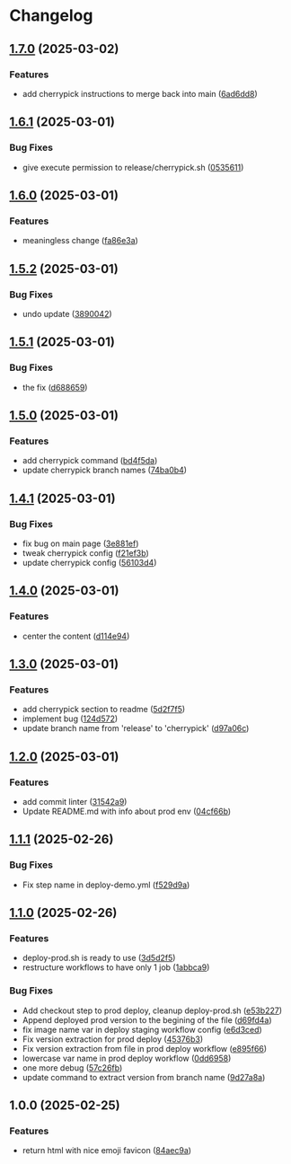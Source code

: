 # Changelog

## [1.7.0](https://github.com/yb172/deploydocus/compare/v1.6.1...v1.7.0) (2025-03-02)


### Features

* add cherrypick instructions to merge back into main ([6ad6dd8](https://github.com/yb172/deploydocus/commit/6ad6dd82d2b1d78bde68f3a1e9b78f5972f833f5))

## [1.6.1](https://github.com/yb172/deploydocus/compare/v1.6.0...v1.6.1) (2025-03-01)


### Bug Fixes

* give execute permission to release/cherrypick.sh ([0535611](https://github.com/yb172/deploydocus/commit/053561117d1979d5f9c787f652ddc382fb02b338))

## [1.6.0](https://github.com/yb172/deploydocus/compare/v1.5.0...v1.6.0) (2025-03-01)


### Features

* meaningless change ([fa86e3a](https://github.com/yb172/deploydocus/commit/fa86e3ac00873c8a41e8ad4ac529fb6f7e835efc))

## [1.5.2](https://github.com/yb172/deploydocus/compare/v1.5.1...v1.5.2) (2025-03-01)


### Bug Fixes

* undo update ([3890042](https://github.com/yb172/deploydocus/commit/389004215838d4b2f86bc88ff167b66ccd58677e))

## [1.5.1](https://github.com/yb172/deploydocus/compare/v1.5.0...v1.5.1) (2025-03-01)


### Bug Fixes

* the fix ([d688659](https://github.com/yb172/deploydocus/commit/d6886596f8a9a0d9f6fa0c0b4a636d839ad3906f))


## [1.5.0](https://github.com/yb172/deploydocus/compare/v1.4.1...v1.5.0) (2025-03-01)


### Features

* add cherrypick command ([bd4f5da](https://github.com/yb172/deploydocus/commit/bd4f5dab5b4b71badf63c189afabee0e12b4a701))
* update cherrypick branch names ([74ba0b4](https://github.com/yb172/deploydocus/commit/74ba0b44337ae8f3e44b243242b4dbd846465808))

## [1.4.1](https://github.com/yb172/deploydocus/compare/v1.4.0...v1.4.1) (2025-03-01)


### Bug Fixes

* fix bug on main page ([3e881ef](https://github.com/yb172/deploydocus/commit/3e881efe2e4b4db88e2900f2887a5f271b19cb49))
* tweak cherrypick config ([f21ef3b](https://github.com/yb172/deploydocus/commit/f21ef3bcac95ca584431971c2dc431199cdc94fd))
* update cherrypick config ([56103d4](https://github.com/yb172/deploydocus/commit/56103d4bde609a85bef249877a8e6aff3f0d85b9))

## [1.4.0](https://github.com/yb172/deploydocus/compare/v1.3.0...v1.4.0) (2025-03-01)


### Features

* center the content ([d114e94](https://github.com/yb172/deploydocus/commit/d114e942bdec9e0b29768eff8de76ac79ed07e1a))

## [1.3.0](https://github.com/yb172/deploydocus/compare/v1.2.0...v1.3.0) (2025-03-01)


### Features

* add cherrypick section to readme ([5d2f7f5](https://github.com/yb172/deploydocus/commit/5d2f7f503d7b52e4bb7f61e026d0c7b56728f5ba))
* implement bug ([124d572](https://github.com/yb172/deploydocus/commit/124d572eb3f8e5ce34b9765bbeadf71ee77a98cc))
* update branch name from 'release' to 'cherrypick' ([d97a06c](https://github.com/yb172/deploydocus/commit/d97a06cbf1587aac58ca6384cef7fb4896e4cfbc))

## [1.2.0](https://github.com/yb172/deploydocus/compare/v1.1.1...v1.2.0) (2025-03-01)


### Features

* add commit linter ([31542a9](https://github.com/yb172/deploydocus/commit/31542a907ecc691b67ddd0a02c0a5a9e89c34785))
* Update README.md with info about prod env ([04cf66b](https://github.com/yb172/deploydocus/commit/04cf66be64866ea2a0390c594f93cdf05860c0a9))

## [1.1.1](https://github.com/yb172/deploydocus/compare/v1.1.0...v1.1.1) (2025-02-26)


### Bug Fixes

* Fix step name in deploy-demo.yml ([f529d9a](https://github.com/yb172/deploydocus/commit/f529d9af6e0aa65f5dff44436008d602c5d8c580))

## [1.1.0](https://github.com/yb172/deploydocus/compare/v1.0.0...v1.1.0) (2025-02-26)


### Features

* deploy-prod.sh is ready to use ([3d5d2f5](https://github.com/yb172/deploydocus/commit/3d5d2f515d18ab1f48bbc78ee76c7c1085545dbf))
* restructure workflows to have only 1 job ([1abbca9](https://github.com/yb172/deploydocus/commit/1abbca9c490b8d7f86aacbc12c4e0d53b955a4e2))


### Bug Fixes

* Add checkout step to prod deploy, cleanup deploy-prod.sh ([e53b227](https://github.com/yb172/deploydocus/commit/e53b22700b2429537a6f1ddcf2900cfa98a5e766))
* Append deployed prod version to the begining of the file ([d69fd4a](https://github.com/yb172/deploydocus/commit/d69fd4a1333a7344078c212fc2492b5fece67ae7))
* fix image name var in deploy staging workflow config ([e6d3ced](https://github.com/yb172/deploydocus/commit/e6d3ced26bc3d17b5fa288ed24d21e04d4b64266))
* Fix version extraction for prod deploy ([45376b3](https://github.com/yb172/deploydocus/commit/45376b347708433185baca31fd96fb118a225375))
* Fix version extraction from file in prod deploy workflow ([e895f66](https://github.com/yb172/deploydocus/commit/e895f665faf1cbfac3232eee5801f4b74d4b5f5d))
* lowercase var name in prod deploy workflow ([0dd6958](https://github.com/yb172/deploydocus/commit/0dd6958c87080627978a9ad3bb65e3d50a05c984))
* one more debug ([57c26fb](https://github.com/yb172/deploydocus/commit/57c26fb6b9b1522bd51e80f90e0fe90bf9aa3027))
* update command to extract version from branch name ([9d27a8a](https://github.com/yb172/deploydocus/commit/9d27a8a9b46990f392fd3a28ea322b65bea122a4))

## 1.0.0 (2025-02-25)


### Features

* return html with nice emoji favicon ([84aec9a](https://github.com/yb172/deploydocus/commit/84aec9a2fc3c13cb8cefbd3c868ac3720c51269f))
